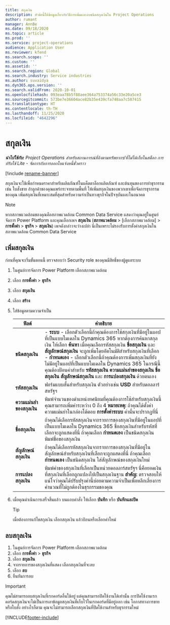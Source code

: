 ```yaml
---
title: สกุลเงิน
description: หัวข้อนี้ให้ข้อมูลเกี่ยวกับวิธีการเพิ่มและลบชนิดสกุลเงินใน Project Operations
author: rumant
manager: AnnBe
ms.date: 09/18/2020
ms.topic: article
ms.prod: ''
ms.service: project-operations
audience: Application User
ms.reviewer: kfend
ms.search.scope: ''
ms.custom: ''
ms.assetid: ''
ms.search.region: Global
ms.search.industry: Service industries
ms.author: suvaidya
ms.dyn365.ops.version: ''
ms.search.validFrom: 2020-10-01
ms.openlocfilehash: 093eaa78b5f88aee364a753374a56c33e20a5ce3
ms.sourcegitcommit: 573be7e36604ace82b35e439cfa748aa7c587415
ms.translationtype: HT
ms.contentlocale: th-TH
ms.lasthandoff: 11/25/2020
ms.locfileid: "4642296"
---
```

# <a name="currency"></a>สกุลเงิน

_**นำไปใช้กับ:** Project Operations สำหรับสถานการณ์ที่อิงตามทรัพยากร/ที่ไม่ได้เก็บในสต็อก การปรับใช้ Lite - จัดการกับการออกใบแจ้งหนี้ชั่วคราว_

[!include [rename-banner](~/includes/cc-data-platform-banner.md)]

สกุลเงินจะใช้เพื่อกำหนดราคาสำหรับผลิตภัณฑ์ในแค็ตตาล็อกผลิตภัณฑ์ และต้นทุนของการทำธุรกรรม เช่น ใบสั่งขาย ถ้าลูกค้าของคุณแพร่กระจายตามพื้นที่ ให้เพิ่มสกุลเงินของพวกเขาเพื่อจัดการธุรกรรมของคุณ เพิ่มสกุลเงินที่เหมาะสมที่สุดสำหรับความจำเป็นทางธุรกิจในปัจจุบันและในอนาคต  

> [!NOTE]
> หากสภาพแวดล้อมของคุณคือสภาพแวดล้อม Common Data Service แสดงว่าคุณอยู่ในศูนย์จัดการ Power Platform และคุณเลือกเพจ **สกุลเงิน** (**สภาพแวดล้อม** > [เลือกสภาพแวดล้อม] > **การตั้งค่า** > **ธุรกิจ** > **สกุลเงิน**) เพจดังกล่าวจะว่างเปล่า นี่เป็นเพราะไม่รองรับการตั้งค่าสกุลเงินในสภาพแวดล้อม Common Data Service

## <a name="add-a-currency"></a>เพิ่มสกุลเงิน  
ก่อนที่คุณจะเริ่มขั้นตอนนี้ ตรวจสอบว่า Security role ของคุณมีสิทธิ์ของผู้ดูแลระบบ 

1. ในศูนย์การจัดการ Power Platform เลือกสภาพแวดล้อม 
2. เลือก **การตั้งค่า** > **ธุรกิจ**
3. เลือก **สกุลเงิน**  
4. เลือก **สร้าง**  
5. ใส่ข้อมูลตามความจำเป็น  


   |          ฟิลด์          |                                                                                                                                                                                                                                                                                                                                                                            คำอธิบาย                                                                                                                                                                                                                                                                                                                                                                            |
   |-------------------------|-------------------------------------------------------------------------------------------------------------------------------------------------------------------------------------------------------------------------------------------------------------------------------------------------------------------------------------------------------------------------------------------------------------------------------------------------------------------------------------------------------------------------------------------------------------------------------------------------------------------------------------------------------------------------------------------------------------------------------------------------------------------|
   |    **ชนิดสกุลเงิน**    | - **ระบบ** - เลือกตัวเลือกนี้ถ้าคุณต้องการใช้สกุลเงินที่มีอยู่ในแอปที่เป็นแบบโมเดลใน Dynamics 365  หากต้องการค้นหาสกุลเงิน ให้เลือก **ค้นหา** เมื่อคุณเลือกรหัสสกุลเงิน **ชื่อสกุลเงิน** และ **สัญลักษณ์สกุลเงิน** จะถูกเพิ่มโดยอัตโนมัติสำหรับสกุลเงินที่เลือก<br />- **กำหนดเอง** - เลือกตัวเลือกนี้ถ้าคุณต้องการเพิ่มสกุลเงินที่ยังไม่มีอยู่ในแอปที่เป็นแบบโมเดลใน Dynamics 365  ในกรณีนี้ คุณต้องป้อนค่าสำหรับ **รหัสสกุลเงิน** **ความแม่นยำของสกุลเงิน** **ชื่อสกุลเงิน** **สัญลักษณ์สกุลเงิน** และ **การแปลงสกุลเงิน** ด้วยตนเอง |
   |    **รหัสสกุลเงิน**    |                                                                                                                                                                                                                                                                                                                                            ฟอร์มแบบสั้นสำหรับสกุลเงิน ตัวอย่างเช่น **USD** สำหรับดอลลาร์สหรัฐฯ                                                                                                                                                                                                                                                                                                                                            |
   | **ความแม่นยำของสกุลเงิน**  |                                                                                                                                                                                  พิมพ์จำนวนของตำแหน่งทศนิยมที่คุณต้องการใช้สำหรับสกุลเงินนี้  คุณสามารถเพิ่มค่าระหว่าง 0 ถึง 4 **หมายเหตุ:**  ถ้าคุณได้ตั้งค่าความแม่นยำในกล่องโต้ตอบ **การตั้งค่าระบบ** ค่านั้นจะปรากฏที่นี่                                                                                                                                                                                  |
   |    **ชื่อสกุลเงิน**    |                                                                                                                                                                                                                                         ถ้าคุณได้เลือกรหัสสกุลเงินจากรายการของสกุลเงินที่มีอยู่ในแอปที่เป็นแบบโมเดลใน Dynamics 365 ชื่อสกุลเงินสำหรับรหัสที่เลือกจะถูกแสดงที่นี่ ถ้าคุณเลือก **กำหนดเอง** เป็นชนิดสกุลเงิน พิมพ์ชื่อของสกุลเงิน                                                                                                                                                                                                                                          |
   |   **สัญลักษณ์สกุลเงิน**   |                                                                                                                                                                                                                                                                      ถ้าคุณได้เลือกรหัสสกุลเงินจากรายการของสกุลเงินที่มีอยู่ใน สัญลักษณ์สำหรับสกุลเงินที่เลือกจะถูกแสดงที่นี่ ถ้าคุณเลือก **กำหนดเอง** เป็นชนิดสกุลเงิน ใส่สัญลักษณ์ของสกุลเงินใหม่                                                                                                                                                                                                                                                                       |
   | **การแปลงสกุลเงิน** |                                                                                                                                                                                                                                     พิมพ์ค่าของสกุลเงินที่เลือกเป็นหน่วยดอลลาร์สหรัฐฯ นี่คือยอดเงินที่สกุลเงินที่เลือกถูกแปลงไปเป็นสกุลเงินฐาน **สำคัญ:**  ตรวจสอบให้แน่ใจว่าคุณได้ปรับปรุงค่านี้บ่อยตามความจำเป็นเพื่อหลีกเลี่ยงการคำนวณที่ไม่ถูกต้องในธุรกรรมของคุณ                                                                                                                                                                                                                                      |


6. เมื่อคุณดำเนินการเสร็จสิ้นแล้ว บนแถบคำสั่ง ให้เลือก **บันทึก** หรือ **บันทึกและปิด**  

   > [!TIP]
   >  เมื่อต้องการแก้ไขสกุลเงิน เลือกสกุลเงิน แล้วป้อนหรือเลือกค่าใหม่  

## <a name="delete-a-currency"></a>ลบสกุลเงิน  

1. ในศูนย์การจัดการ Power Platform เลือกสภาพแวดล้อม 
2. เลือก **การตั้งค่า** > **ธุรกิจ**
3. เลือก **สกุลเงิน**  
4. จากรายการของสกุลเงินที่แสดง เลือกสกุลเงินที่จะลบ  
5. เลือก **ลบ**  
6. ยืนยันการลบ  

> [!IMPORTANT]
>  คุณไม่สามารถลบสกุลเงินที่เรกคอร์ดอื่นใช้อยู่ แต่คุณสามารถปิดใช้งานได้เท่านั้น การปิดใช้งานเรกคอร์ดสกุลเงินจะไม่เป็นการเอาข้อมูลสกุลเงินที่เก็บไว้ในเรกคอร์ดที่มีอยู่ออก เช่น โอกาสทางการขาย หรือใบสั่ง อย่างไรก็ตาม คุณจะไม่สามารถเลือกสกุลเงินที่ปิดใช้งานสำหรับธุรกรรมใหม่  


[!INCLUDE[footer-include](../includes/footer-banner.md)]
